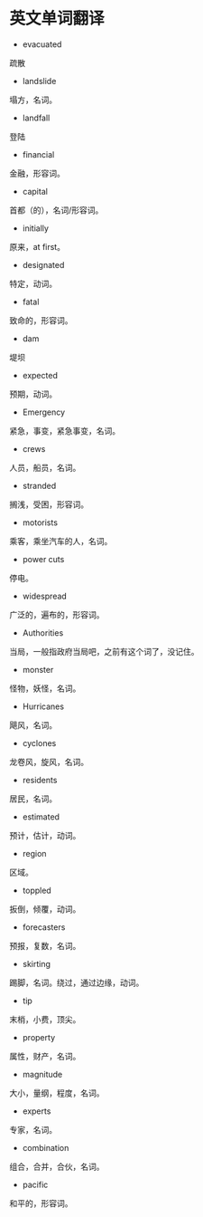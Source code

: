 # 英文单词翻译

* evacuated

疏散

* landslide

塌方，名词。

* landfall

登陆

* financial

金融，形容词。

* capital

首都（的），名词/形容词。

* initially

原来，at first。

* designated

特定，动词。

* fatal

致命的，形容词。

* dam

堤坝

* expected

预期，动词。

* Emergency

紧急，事变，紧急事变，名词。

* crews

 人员，船员，名词。

* stranded

搁浅，受困，形容词。

* motorists

乘客，乘坐汽车的人，名词。

* power cuts

停电。

* widespread

广泛的，遍布的，形容词。

* Authorities

当局，一般指政府当局吧，之前有这个词了，没记住。

* monster

怪物，妖怪，名词。

* Hurricanes

飓风，名词。

* cyclones

龙卷风，旋风，名词。

* residents

居民，名词。

* estimated

预计，估计，动词。

* region

区域。

* toppled

扳倒，倾覆，动词。

* forecasters

预报，复数，名词。

* skirting

踢脚，名词。绕过，通过边缘，动词。

* tip

末梢，小费，顶尖。

* property

属性，财产，名词。

* magnitude

大小，量纲，程度，名词。

* experts

专家，名词。

* combination

组合，合并，合伙，名词。

* pacific

和平的，形容词。



